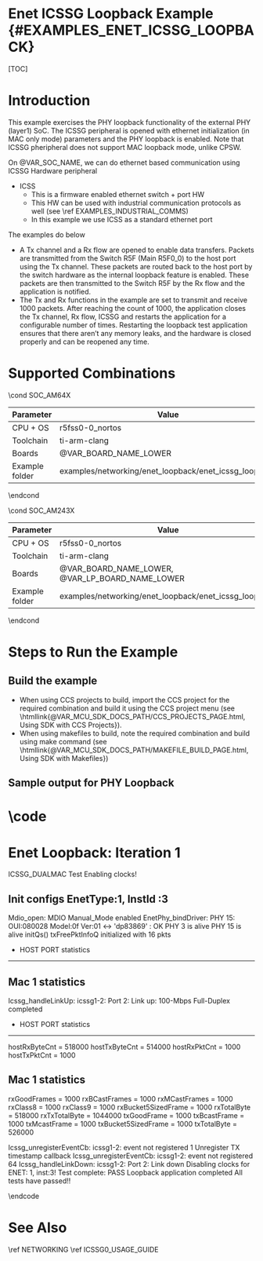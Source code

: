 # Enet ICSSG Loopback Example {#EXAMPLES_ENET_ICSSG_LOOPBACK}

[TOC]

# Introduction


This example exercises the PHY loopback functionality of the external PHY (layer1) SoC. The ICSSG peripheral is opened with ethernet initialization (in MAC only mode) parameters and the PHY loopback is enabled.
Note that ICSSG pheripheral does not support MAC loopback mode, unlike CPSW.

On @VAR_SOC_NAME, we can do ethernet based communication using ICSSG Hardware peripheral
- ICSS
  - This is a firmware enabled ethernet switch + port HW
  - This HW can be used with industrial communication protocols as well (see \ref EXAMPLES_INDUSTRIAL_COMMS)
  - In this example we use ICSS as a standard ethernet port


The examples do below
- A Tx channel and a Rx flow are opened to enable data transfers. Packets are transmitted from the Switch R5F (Main R5F0_0) to the host port using the Tx channel. These packets are routed back to the host port by the switch hardware as the internal loopback feature is enabled. These packets are then transmitted to the Switch R5F by the Rx flow and the application is notified.
- The Tx and Rx functions in the example are set to transmit and receive 1000 packets. After reaching the count of 1000, the application closes the Tx channel, Rx flow, ICSSG and restarts the application for a configurable number of times. Restarting the loopback test application ensures that there aren’t any memory leaks, and the hardware is closed properly and can be reopened any time.

# Supported Combinations

\cond SOC_AM64X

 Parameter      | Value
 ---------------|-----------
 CPU + OS       | r5fss0-0_nortos
 Toolchain      | ti-arm-clang
 Boards         | @VAR_BOARD_NAME_LOWER
 Example folder | examples/networking/enet_loopback/enet_icssg_loopback

\endcond

\cond SOC_AM243X

 Parameter      | Value
 ---------------|-----------
 CPU + OS       | r5fss0-0_nortos
 Toolchain      | ti-arm-clang
 Boards         | @VAR_BOARD_NAME_LOWER, @VAR_LP_BOARD_NAME_LOWER
 Example folder | examples/networking/enet_loopback/enet_icssg_loopback

\endcond

# Steps to Run the Example

## Build the example

- When using CCS projects to build, import the CCS project for the required combination
  and build it using the CCS project menu (see \htmllink{@VAR_MCU_SDK_DOCS_PATH/CCS_PROJECTS_PAGE.html, Using SDK with CCS Projects}).
- When using makefiles to build, note the required combination and build using
  make command (see \htmllink{@VAR_MCU_SDK_DOCS_PATH/MAKEFILE_BUILD_PAGE.html, Using SDK with Makefiles})

## Sample output for PHY Loopback

\code
=============================
 Enet Loopback: Iteration 1 
=============================
ICSSG_DUALMAC Test
Enabling clocks!

Init  configs EnetType:1, InstId :3
----------------------------------------------
Mdio_open: MDIO Manual_Mode enabled
EnetPhy_bindDriver: PHY 15: OUI:080028 Model:0f Ver:01 <-> 'dp83869' : OK
PHY 3 is alive
PHY 15 is alive
initQs() txFreePktInfoQ initialized with 16 pkts

 - HOST PORT statistics
--------------------------------


 Mac 1 statistics
--------------------------------

Icssg_handleLinkUp: icssg1-2: Port 2: Link up: 100-Mbps Full-Duplex
completed

 - HOST PORT statistics
--------------------------------
  hostRxByteCnt              = 518000
  hostTxByteCnt              = 514000
  hostRxPktCnt               = 1000
  hostTxPktCnt               = 1000


 Mac 1 statistics
--------------------------------
  rxGoodFrames            = 1000
  rxBCastFrames           = 1000
  rxMCastFrames           = 1000
  rxClass8                = 1000
  rxClass9                = 1000
  rxBucket5SizedFrame     = 1000
  rxTotalByte             = 518000
  rxTxTotalByte           = 1044000
  txGoodFrame             = 1000
  txBcastFrame            = 1000
  txMcastFrame            = 1000
  txBucket5SizedFrame     = 1000
  txTotalByte             = 526000

Icssg_unregisterEventCb: icssg1-2: event not registered 1
Unregister TX timestamp callback
Icssg_unregisterEventCb: icssg1-2: event not registered 64
Icssg_handleLinkDown: icssg1-2: Port 2: Link down
Disabling clocks for ENET: 1, inst:3!
Test complete: PASS
Loopback application completed
All tests have passed!!

\endcode

# See Also

\ref NETWORKING
\ref ICSSG0_USAGE_GUIDE
